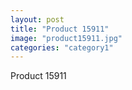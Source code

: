 ```yaml
---
layout: post
title: "Product 15911"
image: "product15911.jpg"
categories: "category1"
---
```

Product 15911
